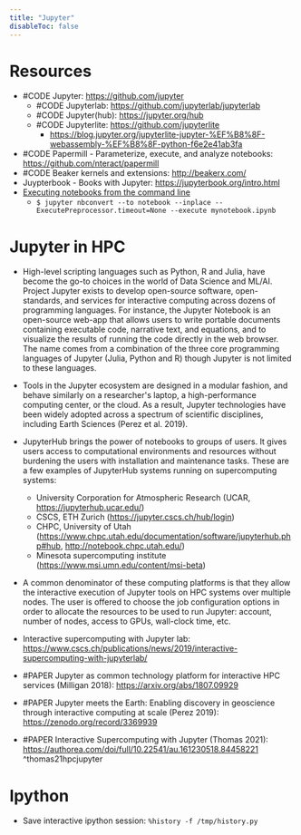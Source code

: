 ```yaml
---
title: "Jupyter"
disableToc: false 
---
```


# Resources
- #CODE Jupyter: https://github.com/jupyter
	- #CODE Jupyterlab: https://github.com/jupyterlab/jupyterlab 
	- #CODE Jupyter(hub): https://jupyter.org/hub 
	- #CODE Jupyterlite: https://github.com/jupyterlite
		- https://blog.jupyter.org/jupyterlite-jupyter-%EF%B8%8F-webassembly-%EF%B8%8F-python-f6e2e41ab3fa
- #CODE Papermill - Parameterize, execute, and analyze notebooks: https://github.com/nteract/papermill
- #CODE Beaker kernels and extensions: http://beakerx.com/
- Juypterbook - Books with Jupyter: https://jupyterbook.org/intro.html
- [Executing notebooks from the command line](https://nbconvert.readthedocs.io/en/latest/execute_api.html#executing-notebooks-from-the-command-line "Permalink to this headline")
	- `$ jupyter nbconvert --to notebook --inplace --ExecutePreprocessor.timeout=None --execute mynotebook.ipynb`

# Jupyter in HPC
- High-level scripting languages such as Python, R and Julia, have become the go-to choices in the world of Data Science and ML/AI. Project Jupyter exists to develop open-source software, open-standards, and services for interactive computing across dozens of programming languages. For instance, the Jupyter Notebook is an open-source web-app that allows users to write portable documents containing executable code, narrative text, and equations, and to visualize the results of running the code directly in the web browser. The name comes from a combination of the three core programming languages of Jupyter (Julia, Python and R) though Jupyter is not limited to these languages.  
- Tools in the Jupyter ecosystem are designed in a modular fashion, and behave similarly on a researcher's laptop, a high-performance computing center, or the cloud. As a result, Jupyter technologies have been widely adopted across a spectrum of scientific disciplines, including Earth Sciences (Perez et al. 2019).  
- JupyterHub brings the power of notebooks to groups of users. It gives users access to computational environments and resources without burdening the users with installation and maintenance tasks. These are a few examples of JupyterHub systems running on supercomputing systems: 
	- University Corporation for Atmospheric Research (UCAR, https://jupyterhub.ucar.edu/)  
	- CSCS, ETH Zurich (https://jupyter.cscs.ch/hub/login) 
	- CHPC, University of Utah (https://www.chpc.utah.edu/documentation/software/jupyterhub.php#hub, http://notebook.chpc.utah.edu/) 
	- Minesota supercomputing institute (https://www.msi.umn.edu/content/msi-beta) 
- A common denominator of these computing platforms is that they allow the interactive execution of Jupyter tools on HPC systems over multiple nodes. The user is offered to choose the job configuration options in order to allocate the resources to be used to run Jupyter: account, number of nodes, access to GPUs, wall-clock time, etc.  
- Interactive supercomputing with Jupyter lab: https://www.cscs.ch/publications/news/2019/interactive-supercomputing-with-jupyterlab/

- #PAPER Jupyter as common technology platform for interactive HPC services (Milligan 2018): https://arxiv.org/abs/1807.09929
- #PAPER Jupyter meets the Earth: Enabling discovery in geoscience through interactive computing at scale (Perez 2019): https://zenodo.org/record/3369939 
- #PAPER Interactive Supercomputing with Jupyter (Thomas 2021): https://authorea.com/doi/full/10.22541/au.161230518.84458221 ^thomas21hpcjupyter


# Ipython
- Save interactive ipython session: `%history -f /tmp/history.py`
